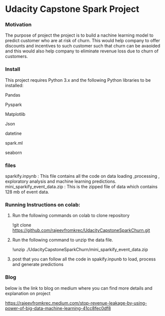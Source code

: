 # Udacity Capstone Spark Project


### Motivation

The purpose of project the project is to build a nachine learning model to predict customer who are at risk of churn. This would help company to offer discounts and incentives to such customer such that churn can be avaoided and this would also help company to eliminate revenue loss due to churn of customers.

### Install
This project requires Python 3.x and the following Python libraries to be installed:

Pandas

Pyspark

Matplotlib

Json

datetine

spark.ml

seaborn

### files
sparkify.inpynb : This file contains all the code on data loading ,processing , exploratory analysis and machine learning predictions.
mini_sparkify_event_data.zip : This is the zipped file of data which contains 128 mb of event data.



### Running Instructions on colab:
1. Run the following commands on colab to clone repository


    !git clone https://github.com/rajeevfromkrec/UdacityCapstoneSparkChurn.git
  
 
2. Run the following command to unzip the data file.
    
    !unzip ./UdacityCapstoneSparkChurn/mini_sparkify_event_data.zip

3. post that you can follow all the code in spakify.inpunb to load, process and generate predictions

### Blog

below is the link to blog on medium where you can find more details and explanation on project

 <https://rajeevfromkrec.medium.com/stop-revenue-leakage-by-using-power-of-big-data-machine-learning-41cc8fec0df8>


